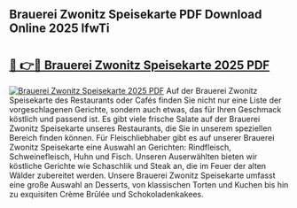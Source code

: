 ## Brauerei Zwonitz Speisekarte PDF Download Online 2025 lfwTi

# <h2><a href="http://gc710s.nevu.top/?p=Brauerei+Zwonitz+Speisekarte">🔗 👉🔴 Brauerei Zwonitz Speisekarte 2025 PDF</a></h2>

[![Brauerei Zwonitz Speisekarte 2025 PDF](https://i.imgur.com/dBaPXMq.png)](http://gc710s.nevu.top/?p=Brauerei+Zwonitz+Speisekarte)
Auf der Brauerei Zwonitz Speisekarte des Restaurants oder Cafés finden Sie nicht nur eine Liste der vorgeschlagenen Gerichte, sondern auch etwas, das für Ihren Geschmack köstlich und passend ist. Es gibt viele frische Salate auf der Brauerei Zwonitz Speisekarte unseres Restaurants, die Sie in unserem speziellen Bereich finden können. Für Fleischliebhaber gibt es auf unserer Brauerei Zwonitz Speisekarte eine Auswahl an Gerichten: Rindfleisch, Schweinefleisch, Huhn und Fisch. Unseren Auserwählten bieten wir köstliche Gerichte wie Schaschlik und Steak an, die im Feuer der alten Wälder zubereitet werden. Unsere Brauerei Zwonitz Speisekarte umfasst eine große Auswahl an Desserts, von klassischen Torten und Kuchen bis hin zu exquisiten Crème Brûlée und Schokoladenkakees.
